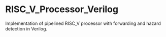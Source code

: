 # RISC_V_Processor_Verilog
 Implementation of pipelined RISC_V processor with forwarding and hazard detection in Verilog.
